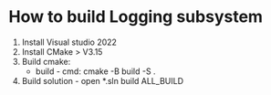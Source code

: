 # How to build Logging subsystem #

1. Install Visual studio 2022
1. Install CMake > V3.15
1. Build cmake: 
	* build  							- cmd: cmake -B build -S .
1. Build solution						- open *.sln build ALL_BUILD
